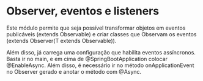 # Observer, eventos e listeners

Este módulo permite que seja possível transformar objetos em eventos publicáveis (extends Observable) e criar classes que Observam os eventos (extends Observer(T extends Observable)).

Além disso, já carrega uma configuração que habilita eventos assíncronos. Basta ir no main, e em cima de @SpringBootApplication colocar @EnableAsync. Além disso, é necessário ir no método onApplicationEvent no Observer gerado e anotar o método com @Async.
